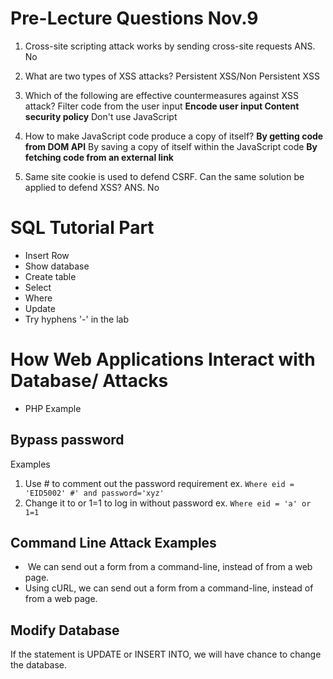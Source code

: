 # Pre-Lecture Questions Nov.9
1. Cross-site scripting attack works by sending cross-site requests ANS. No
2. What are two types of XSS attacks? 
Persistent XSS/Non Persistent XSS
3. Which of the following are effective countermeasures against XSS attack?
Filter code from the user input
**Encode user input
Content security policy**
Don't use JavaScript

4. How to make JavaScript code produce a copy of itself?
**By getting code from DOM API**
By saving a copy of itself within the JavaScript code
**By fetching code from an external link**
5. Same site cookie is used to defend CSRF. Can the same solution be applied to defend XSS? ANS. No

# SQL Tutorial Part
- Insert Row
- Show database
- Create table
- Select
- Where
- Update
- Try hyphens '-' in the lab
# How Web Applications Interact with Database/ Attacks
- PHP Example
## Bypass password
Examples
1. Use # to comment out the password requirement
ex. `Where eid = 'EID5002' #' and password='xyz'`
2. Change it to or 1=1 to log in without password
ex. `Where eid = 'a' or 1=1`
## Command Line Attack Examples
-  We can send out a form from a command-line, instead of from a web page.
- Using cURL, we can send out a form from a command-line, instead of from a web page.

## Modify Database

If the statement is UPDATE or INSERT INTO, we will have chance to change the database.
